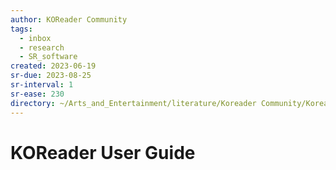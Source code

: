 ```yaml
---
author: KOReader Community
tags:
  - inbox
  - research
  - SR_software
created: 2023-06-19
sr-due: 2023-08-25
sr-interval: 1
sr-ease: 230
directory: ~/Arts_and_Entertainment/literature/Koreader Community/Koreader User Guide (1600)/
---
```


# KOReader User Guide

